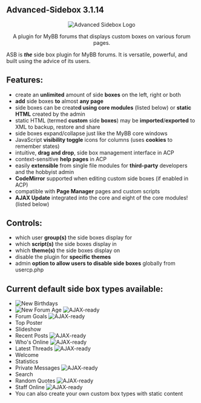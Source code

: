 ## Advanced-Sidebox 3.1.14

<p align="center">
  <img title="Advanced Sidebox Logo" alt="Advanced Sidebox Logo" src="http://i.imgur.com/4QWLq5V.png" />
</p>

<p align="center">
A plugin for MyBB forums that displays custom boxes on various forum pages.
</p>

ASB is ***the*** side box plugin for MyBB forums. It is versatile, powerful, and built using the advice of its users.

## Features:

* create an **unlimited** amount of side **boxes** on the left, right or both
* **add** side boxes **to** almost **any page**
* side boxes can be create**d using core modules** (listed below) or **static HTML** created by the admin
* static HTML (termed **custom** side **boxes**) may be **imported**/**exported** to XML to backup, restore and share
* side boxes expand/collapse just like the MyBB core windows
* JavaScript **visibility toggle** icons for columns (uses **cookies** to remember states)
* intuitive, **drag and drop**, side box management interface in ACP
* context-sensitive **help pages** in ACP
* easily **extensible** from single file modules for **third-party** developers and the hobbyist admin
* **CodeMirror** supported when editing custom side boxes (if enabled in ACP)
* compatible with **Page Manager** pages and custom scripts
* **AJAX Update** integrated into the core and eight of the core modules! (listed below)


## Controls:

* which user **group(s)** the side boxes display for
* which **script(s)** the side boxes display in
* which **theme(s)** the side boxes display on
* disable the plugin for **specific themes**
* admin **option to allow users to disable side boxes** globally from usercp.php


## Current default side box types available:

* ![New](https://i.imgur.com/FMH0S6f.png) Birthdays
* ![New](https://i.imgur.com/FMH0S6f.png) Forum Age ![AJAX-ready](http://i.imgur.com/nw832ed.png)
* Forum Goals ![AJAX-ready](http://i.imgur.com/nw832ed.png)
* Top Poster
* Slideshow
* Recent Posts ![AJAX-ready](http://i.imgur.com/nw832ed.png)
* Who's Online ![AJAX-ready](http://i.imgur.com/nw832ed.png)
* Latest Threads ![AJAX-ready](http://i.imgur.com/nw832ed.png)
* Welcome
* Statistics
* Private Messages ![AJAX-ready](http://i.imgur.com/nw832ed.png)
* Search
* Random Quotes ![AJAX-ready](http://i.imgur.com/nw832ed.png)
* Staff Online ![AJAX-ready](http://i.imgur.com/nw832ed.png)
* You can also create your own custom box types with static content